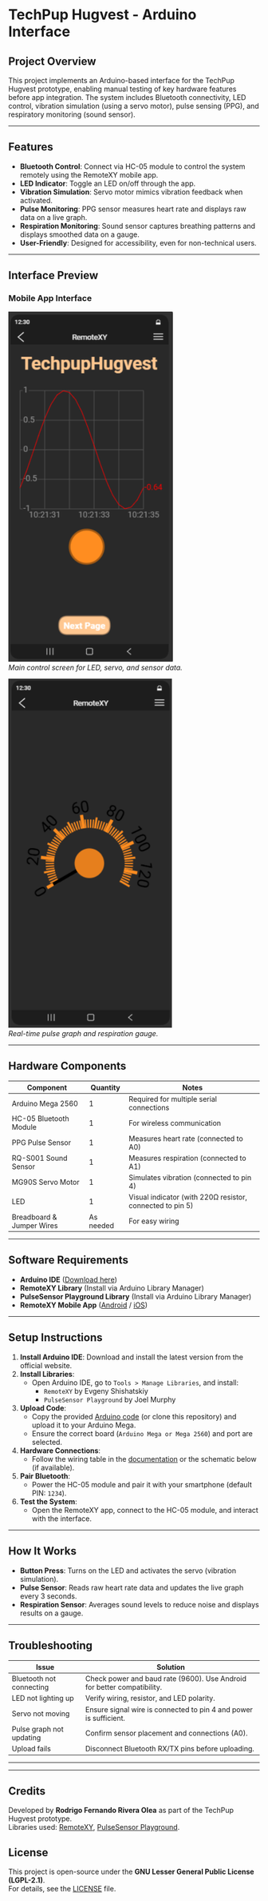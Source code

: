 # TechPup Hugvest - Arduino Interface

## Project Overview
This project implements an Arduino-based interface for the TechPup Hugvest prototype, enabling manual testing of key hardware features before app integration. The system includes Bluetooth connectivity, LED control, vibration simulation (using a servo motor), pulse sensing (PPG), and respiratory monitoring (sound sensor).

---

## Features
- **Bluetooth Control**: Connect via HC-05 module to control the system remotely using the RemoteXY mobile app.
- **LED Indicator**: Toggle an LED on/off through the app.
- **Vibration Simulation**: Servo motor mimics vibration feedback when activated.
- **Pulse Monitoring**: PPG sensor measures heart rate and displays raw data on a live graph.
- **Respiration Monitoring**: Sound sensor captures breathing patterns and displays smoothed data on a gauge.
- **User-Friendly**: Designed for accessibility, even for non-technical users.

---

## Interface Preview
### Mobile App Interface
![RemoteXY App Interface](img/interface.png)  
*Main control screen for LED, servo, and sensor data.*

![Live Data Display](img/interface%202.png)  
*Real-time pulse graph and respiration gauge.*

---

## Hardware Components
| Component | Quantity | Notes |
|-----------|----------|-------|
| Arduino Mega 2560 | 1 | Required for multiple serial connections |
| HC-05 Bluetooth Module | 1 | For wireless communication |
| PPG Pulse Sensor | 1 | Measures heart rate (connected to A0) |
| RQ-S001 Sound Sensor | 1 | Measures respiration (connected to A1) |
| MG90S Servo Motor | 1 | Simulates vibration (connected to pin 4) |
| LED | 1 | Visual indicator (with 220Ω resistor, connected to pin 5) |
| Breadboard & Jumper Wires | As needed | For easy wiring |

---

## Software Requirements
- **Arduino IDE** ([Download here](https://www.arduino.cc/en/software))
- **RemoteXY Library** (Install via Arduino Library Manager)
- **PulseSensor Playground Library** (Install via Arduino Library Manager)
- **RemoteXY Mobile App** ([Android](https://play.google.com/store/apps/details?id=com.remotexy) / [iOS](https://apps.apple.com/app/remotexy/id1541119765))

---

## Setup Instructions
1. **Install Arduino IDE**: Download and install the latest version from the official website.
2. **Install Libraries**: 
   - Open Arduino IDE, go to `Tools > Manage Libraries`, and install:
     - `RemoteXY` by Evgeny Shishatskiy
     - `PulseSensor Playground` by Joel Murphy
3. **Upload Code**: 
   - Copy the provided [Arduino code](#) (or clone this repository) and upload it to your Arduino Mega.
   - Ensure the correct board (`Arduino Mega or Mega 2560`) and port are selected.
4. **Hardware Connections**: 
   - Follow the wiring table in the [documentation](#) or the schematic below (if available).
5. **Pair Bluetooth**: 
   - Power the HC-05 module and pair it with your smartphone (default PIN: `1234`).
6. **Test the System**: 
   - Open the RemoteXY app, connect to the HC-05 module, and interact with the interface.

---

## How It Works
- **Button Press**: Turns on the LED and activates the servo (vibration simulation).
- **Pulse Sensor**: Reads raw heart rate data and updates the live graph every 3 seconds.
- **Respiration Sensor**: Averages sound levels to reduce noise and displays results on a gauge.

---

## Troubleshooting
| Issue | Solution |
|-------|----------|
| Bluetooth not connecting | Check power and baud rate (9600). Use Android for better compatibility. |
| LED not lighting up | Verify wiring, resistor, and LED polarity. |
| Servo not moving | Ensure signal wire is connected to pin 4 and power is sufficient. |
| Pulse graph not updating | Confirm sensor placement and connections (A0). |
| Upload fails | Disconnect Bluetooth RX/TX pins before uploading. |

---

---

## Credits
Developed by **Rodrigo Fernando Rivera Olea** as part of the TechPup Hugvest prototype.  
Libraries used: [RemoteXY](http://remotexy.com/), [PulseSensor Playground](https://github.com/WorldFamousElectronics/PulseSensorPlayground).

## License
This project is open-source under the **GNU Lesser General Public License (LGPL-2.1)**.  
For details, see the [LICENSE](#) file.
